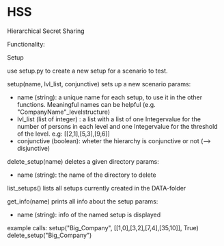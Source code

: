 # HSS
Hierarchical Secret Sharing

Functionality:

Setup

use setup.py to create a new setup for a scenario to test.

setup(name, lvl_list, conjunctive)
sets up a new scenario
params:
- name (string): a unique name for each setup, to use it in the other functions. Meaningful names can be helpful (e.g. "CompanyName"_levelstructure)
- lvl_list (list of integer) : a list with a list of one Integervalue for the number of persons in each level and
	one Integervalue for the threshold of the level.
	e.g: [[2,1],[5,3],[9,6]]
- conjunctive (boolean): wheter the hierarchy is conjunctive or not (--> disjunctive)



delete_setup(name)
deletes a given directory
params:
- name (string): the name of the directory to delete


list_setups()
lists all setups currently created in the DATA-folder

get_info(name)
prints all info about the setup
params:
- name (string): info of the named setup is displayed


example calls:
setup("Big_Company", [[1,0],[3,2],[7,4],[35,10]], True)
delete_setup("Big_Company")